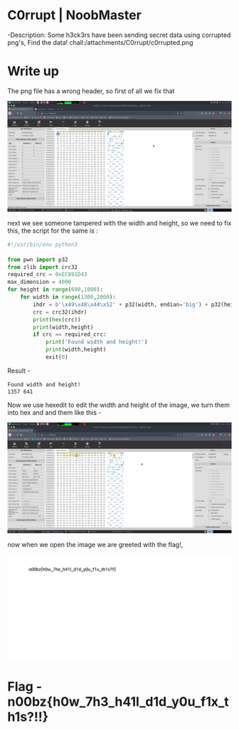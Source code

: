 # C0rrupt | NoobMaster

-Description: Some h3ck3rs have been sending secret data using corrupted png's, Find the data!
chall:/attachments/C0rrupt/c0rrupted.png
# Write up

The png file has a wrong header, so first of all we fix that

![fixed_IHDR.png](writeup/fixed_IHDR.png)

next we see someone tampered with the width and height, so we need to fix this, the script for the same is :

```py
#!/usr/bin/env python3

from pwn import p32
from zlib import crc32
required_crc = 0xEC891D43
max_dimension = 4000
for height in range(600,1000):
    for width in range(1300,2000):
        ihdr = b'\x49\x48\x44\x52' + p32(width, endian='big') + p32(height, endian='big') + b'\x08\x02\x00\x00\x00'
        crc = crc32(ihdr)
        print(hex(crc))
        print(width,height)
        if crc == required_crc:
            print('Found width and height!')
            print(width,height)
            exit(0)
```

Result -

```
Found width and height!
1357 641
```

Now we use hexedit to edit the width and height of the image, we turn them into hex and and them like this -

![fixed_dimensions.png](writeup/fixed_dimensions.png)

now when we open the image we are greeted with the flag!,

![chall-final.png](writeup/chall-final.png)

# Flag - n00bz{h0w_7h3_h41l_d1d_y0u_f1x_th1s?!!}
